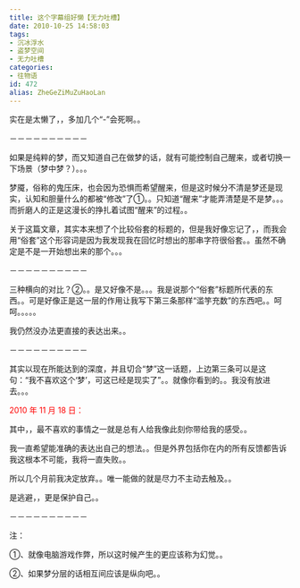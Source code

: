 ```yaml
---
title: 这个字幕组好懒【无力吐槽】
date: 2010-10-25 14:58:03
tags:
- 沉冰浮水
- 盗梦空间
- 无力吐槽
categories:
- 往物语
id: 472
alias: ZheGeZiMuZuHaoLan
---
```


实在是太懒了，，多加几个“-”会死啊。。

－－－－－－－－－－

如果是纯粹的梦，而又知道自己在做梦的话，就有可能控制自己醒来，或者切换一下场景（梦中梦？）。。。

梦魇，俗称的鬼压床，也会因为恐惧而希望醒来，但是这时候分不清是梦还是现实，认知和胆量什么的都被“修改”了①。。只知道“醒来”才能弄清楚是不是梦。。。而折磨人的正是这漫长的挣扎着试图“醒来”的过程。。

关于这篇文章，其实本来想了个比较俗套的标题的，但是我好像忘记了，，而我会用“俗套”这个形容词是因为我发现我在回忆时想出的那串字符很俗套。。虽然不确定是不是一开始想出来的那个。。。

－－－－－－－－－－

三种横向的对比？②。。是又好像不是。。。我是说那个“俗套”标题所代表的东西。。可是好像正是这一层的作用让我写下第三条那样“滥竽充数”的东西吧。。呵呵。。。。。

我仍然没办法更直接的表达出来。。

－－－－－－－－－－

其实以现在所能达到的深度，并且切合“梦”这一话题，上边第三条可以是这句：“我不喜欢这个&lsquo;梦&rsquo;，可这已经是现实了”。。就像你看到的。。我没有放进去。。。

<span style="color: rgb(255, 0, 0);">2010 年 11 月 18 日：</span>

其中，，最不喜欢的事情之一就是总有人给我像此刻你带给我的感受。。

我一直希望能准确的表达出自己的想法。。但是外界包括你在内的所有反馈都告诉我这根本不可能，我将一直失败。。

所以几个月前我决定放弃。。唯一能做的就是尽力不主动去触及。。

是逃避，，更是保护自己。。

－－－－－－－－－－

注：

①、就像电脑游戏作弊，所以这时候产生的更应该称为幻觉。。

②、如果梦分层的话相互间应该是纵向吧。。

<!--472-->
